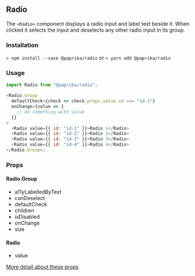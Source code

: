 ## Radio

The `<Radio>` component displays a radio input and label text beside it. When clicked it selects the input and deselects any other radio input in its group.

### Installation

`> npm install --save @paprika/radio`
or
`> yarn add @paprika/radio`

### Usage

```js
import Radio from "@paprika/radio";

<Radio.Group
  defaultCheck={check => check.props.value.id === "id-1"}
  onChange={value => {
    // do something with value
  }}
>
  <Radio value={{ id: "id-1" }}>Radio 1</Radio>
  <Radio value={{ id: "id-2" }}>Radio 2</Radio>
  <Radio value={{ id: "id-3" }}>Radio 3</Radio>
  <Radio value={{ id: "id-4" }}>Radio 4</Radio>
</Radio.Group>;
```

### Props

#### Radio.Group

- a11yLabelledByText
- canDeselect
- defaultCheck
- children
- isDisabled
- onChange
- size

#### Radio

- value

[More detail about these props](https://github.com/acl-services/paprika/blob/master/packages/Radio/src/Radio.js)
